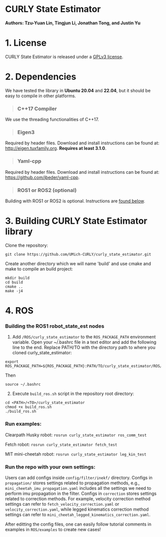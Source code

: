 # CURLY State Estimator
**Authors: Tzu-Yuan Lin, Tingjun Li, Jonathan Tong, and Justin Yu** 

# 1. License
CURLY State Estimator is released under a [GPLv3 license](https://github.com/UMich-CURLY/curly_state_estimator/blob/main/LICENSE). 


# 2. Dependencies
We have tested the library in **Ubuntu 20.04** and **22.04**, but it should be easy to compile in other platforms.

> ### C++17 Compiler
We use the threading functionalities of C++17.


> ### Eigen3
Required by header files. Download and install instructions can be found at: http://eigen.tuxfamily.org. **Requires at least 3.1.0**.

> ### Yaml-cpp
Required by header files. Download and install instructions can be found at: https://github.com/jbeder/yaml-cpp.

> ### ROS1 or ROS2 (optional)
Building with ROS1 or ROS2 is optional. Instructions are [found below](https://github.com/UMich-CURLY/curly_state_estimator/tree/main#4-ros).

# 3. Building CURLY State Estimator library

Clone the repository:
```
git clone https://github.com/UMich-CURLY/curly_state_estimator.git
```
Create another directory which we will name 'build' and use cmake and make to compile an build project:

```
mkdir build
cd build
cmake ..
make -j4
```

# 4. ROS
### Building the ROS1 robot_state_est nodes
1. Add `/ROS/curly_state_estimator` to the `ROS_PACKAGE_PATH` environment variable. Open your ~/.bashrc file in a text editor and add the following line to the end. Replace PATH/TO with the directory path to where you cloned curly_state_estimator:

  ```
  export ROS_PACKAGE_PATH=${ROS_PACKAGE_PATH}:PATH/TO/curly_state_estimator/ROS/curly_state_estimator
  ```

Then
  ```
  source ~/.bashrc
  ```
  
2. Execute `build_ros.sh` script in the repository root directory:

  ```
  cd <PATH>/<TO>/curly_state_estimator
  chmod +x build_ros.sh
  ./build_ros.sh
  ```

### Run examples:
Clearpath Husky robot:
`rosrun curly_state_estimator ros_comm_test`

Fetch robot:
`rosrun curly_state_estimator fetch_test`

MIT mini-cheetah robot:
`rosrun curly_state_estimator leg_kin_test`

### Run the repo with your own settings:
Users can add configs inside `config/filter/inekf/` directory. Configs in `propagation/` stores settings related to propagation methods, e.g., `mini_cheetah_imu_propagation.yaml` includes all the settings we need to perform imu propagation in the filter. Configs
in `correction` stores settings related to correction methods. For example, velocity correction method settings can refer to `fetch_velocity_correction.yaml` or `velocity_correction.yaml`, while legged kinematics correction method settings can refer to 
`mini_cheetah_legged_kinematics_correction.yaml`. 

After editting the config files, one can easily follow tutorial comments in examples in `ROS/examples` to create new cases!
